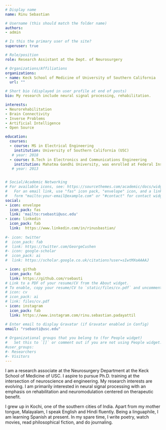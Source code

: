 ```yaml
---
# Display name
name: Rinu Sebastian

# Username (this should match the folder name)
authors:
- admin

# Is this the primary user of the site?
superuser: true

# Role/position
role: Research Assistant at the Dept. of Neurosurgery 

# Organizations/Affiliations
organizations:
- name: Keck School of Medicine of University of Southern California
  url: ""

# Short bio (displayed in user profile at end of posts)
bio: My research include neural signal processing, rehabilitation.

interests:
- Neurorehabilitation
- Brain Connectivity
- Inverse Problems
- Artificial Intelligence 
- Open Source

education:
  courses:
  - course: MS in Electrical Engineering
    institution: University of Southern California (USC)
   # year: 2018
  - course: B.Tech in Electronics and Communications Engineering
    institution: Mahatma Gandhi University, was enrolled at Federal Institute of Science and Technology (FISAT)
   # year: 2013


# Social/Academic Networking
# For available icons, see: https://sourcethemes.com/academic/docs/widgets/#icons
#   For an email link, use "fas" icon pack, "envelope" icon, and a link in the
#   form "mailto:your-email@example.com" or "#contact" for contact widget.
social:
- icon: envelope
  icon_pack: fas
  link: 'mailto:rsebasti@usc.edu'
- icon: linkedin
  icon_pack: fab
  link:  https://www.linkedin.com/in/rinusbastian/  
  
#- icon: twitter
#  icon_pack: fab
#  link: https://twitter.com/GeorgeCushen
#- icon: google-scholar
#  icon_pack: ai
#  link: https://scholar.google.co.uk/citations?user=sIwtMXoAAAAJ

- icon: github
  icon_pack: fab
  link: https://github.com/rsebasti
# Link to a PDF of your resume/CV from the About widget.
# To enable, copy your resume/CV to `static/files/cv.pdf` and uncomment the lines below.  
# icon: cv
# icon_pack: ai
# link: files/cv.pdf
- icon: instagram
  icon_pack: fab
  link: https://www.instagram.com/rinu.sebastian.padayattil

# Enter email to display Gravatar (if Gravatar enabled in Config)
email: "rsebasti@usc.edu"
  
# Organizational groups that you belong to (for People widget)
#   Set this to `[]` or comment out if you are not using People widget.  
#user_groups:
#- Researchers
#- Visitors
---
```

I am a research associate at the Neurosurgery Department at the Keck School of Medicine of USC. 
I aspire to pursue Ph.D. training at the intersection of neuroscience and engineering. My research interests are evolving. 
I am primarily interested in neural signal processing with an emphasis on rehabilitation and neuromodulation centered on therapeutic benefit.  
  
  I grew up in Kochi, one of the southern cities of India. Apart from my mother tongue, Malayalam, I speak English and Hindi fluently. 
Being a linguaphile, I am learning Spanish at present. In my spare time, I write poetry, watch movies, read philosophical fiction, and do journaling.